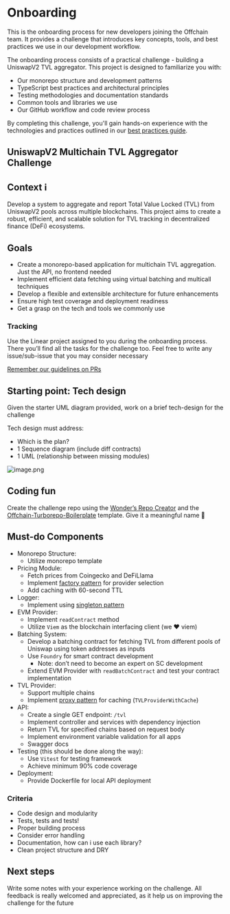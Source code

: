# Onboarding

This is the onboarding process for new developers joining the Offchain team. It provides a challenge that introduces key concepts, tools, and best practices we use in our development workflow.

The onboarding process consists of a practical challenge - building a UniswapV2 TVL aggregator. This project is designed to familiarize you with:

- Our monorepo structure and development patterns
- TypeScript best practices and architectural principles 
- Testing methodologies and documentation standards
- Common tools and libraries we use
- Our GitHub workflow and code review process

By completing this challenge, you'll gain hands-on experience with the technologies and practices outlined in our [best practices guide](./best-practices.md).

## UniswapV2 Multichain TVL Aggregator Challenge

## Context ℹ

Develop a system to aggregate and report Total Value Locked (TVL) from UniswapV2 pools across multiple blockchains. This project aims to create a robust, efficient, and scalable solution for TVL tracking in decentralized finance (DeFi) ecosystems.

## Goals 

- Create a monorepo-based application for multichain TVL aggregation. Just the API, no frontend needed
- Implement efficient data fetching using virtual batching and multicall techniques
- Develop a flexible and extensible architecture for future enhancements
- Ensure high test coverage and deployment readiness
- Get a grasp on the tech and tools we commonly use

### Tracking

Use the Linear project assigned to you during the onboarding process. There you’ll find all the tasks for the challenge too. Feel free to write any issue/sub-issue that you may consider necessary

[Remember our guidelines on PRs](https://www.notion.so/General-guidelines-bb8b0a84d06841279337fd4502124d42?pvs=21)


## Starting point: Tech design 

Given the starter UML diagram provided, work on a brief tech-design for the challenge

Tech design must address:

- Which is the plan?
- 1 Sequence diagram (include diff contracts)
- 1 UML (relationship between missing modules)

![image.png](https://prod-files-secure.s3.us-west-2.amazonaws.com/7683bccd-1174-4689-a817-b27fd9d7ef00/e0ff657c-20c6-40f8-99ce-0e24bb9f3134/image.png)

## Coding fun 

Create the challenge repo using the [Wonder’s Repo Creator](https://github.com/defi-wonderland/repo-creatooor) and the [Offchain-Turborepo-Boilerplate](https://github.com/defi-wonderland/ts-turborepo-boilerplate) template. Give it a meaningful name 🙂

## Must-do Components

- Monorepo Structure:
    - Utilize monorepo template
- Pricing Module:
    - Fetch prices from Coingecko and DeFiLlama
    - Implement [factory pattern](https://refactoring.guru/design-patterns/singleton) for provider selection
    - Add caching with 60-second TTL
- Logger:
    - Implement using [singleton pattern](https://refactoring.guru/design-patterns/singleton)
- EVM Provider:
    - Implement `readContract`  method
    - Utilize `Viem` as the blockchain interfacing client (we ❤️ viem)
- Batching System:
    - Develop a batching contract for fetching TVL from different pools of Uniswap using token addresses as inputs
    - Use `Foundry` for smart contract development
        - Note: don’t need to become an expert on SC development
    - Extend EVM Provider with `readBatchContract` and test your contract implementation
- TVL Provider:
    - Support multiple chains
    - Implement [proxy pattern](https://refactoring.guru/design-patterns/proxy) for caching (`TVLProviderWithCache`)
- API:
    - Create a single GET endpoint: `/tvl`
    - Implement controller and services with dependency injection
    - Return TVL for specified chains based on request body
    - Implement environment variable validation for all apps
    - Swagger docs
- Testing (this should be done along the way):
    - Use `Vitest` for testing framework
    - Achieve minimum 90% code coverage
- Deployment:
    - Provide Dockerfile for local API deployment

### Criteria

- Code design and modularity
- Tests, tests and tests!
- Proper building process
- Consider error handling
- Documentation, how can i use each library?
- Clean project structure and DRY

## Next steps

Write some notes with your experience working on the challenge. All feedback is really welcomed and appreciated, as it help us on improving the challenge for the future